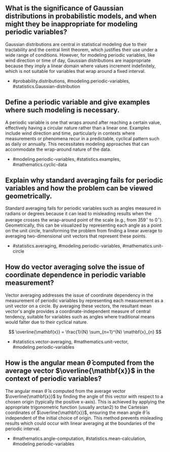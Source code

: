 ## What is the significance of Gaussian distributions in probabilistic models, and when might they be inappropriate for modeling periodic variables?

Gaussian distributions are central in statistical modeling due to their tractability and the central limit theorem, which justifies their use under a wide range of conditions. However, for modeling periodic variables, like wind direction or time of day, Gaussian distributions are inappropriate because they imply a linear domain where values increment indefinitely, which is not suitable for variables that wrap around a fixed interval.

- #probability.distributions, #modeling.periodic-variables, #statistics.Gaussian-distribution

## Define a periodic variable and give examples where such modeling is necessary.

A periodic variable is one that wraps around after reaching a certain value, effectively having a circular nature rather than a linear one. Examples include wind direction and time, particularly in contexts where measurements or phenomena recur in a predictable, cyclical pattern such as daily or annually. This necessitates modeling approaches that can accommodate the wrap-around nature of the data.

- #modeling.periodic-variables, #statistics.examples, #mathematics.cyclic-data

## Explain why standard averaging fails for periodic variables and how the problem can be viewed geometrically.

Standard averaging fails for periodic variables such as angles measured in radians or degrees because it can lead to misleading results when the average crosses the wrap-around point of the scale (e.g., from $359^\circ$ to $0^\circ$). Geometrically, this can be visualized by representing each angle as a point on the unit circle, transforming the problem from finding a linear average to averaging two-dimensional unit vectors that represent these points.

- #statistics.averaging, #modeling.periodic-variables, #mathematics.unit-circle

## How do vector averaging solve the issue of coordinate dependence in periodic variable measurement?

Vector averaging addresses the issue of coordinate dependency in the measurement of periodic variables by representing each measurement as a unit vector on a circle. By averaging these vectors, the resultant mean vector's angle provides a coordinate-independent measure of central tendency, suitable for variables such as angles where traditional means would falter due to their cyclical nature.

$$
\overline{\mathbf{x}} = \frac{1}{N} \sum_{n=1}^{N} \mathbf{x}_{n}
$$

- #statistics.vector-averaging, #mathematics.unit-vector, #modeling.periodic-variables

## How is the angular mean $\bar{\theta}$ computed from the average vector $\overline{\mathbf{x}}$ in the context of periodic variables?

The angular mean $\bar{\theta}$ is computed from the average vector $\overline{\mathbf{x}}$ by finding the angle of this vector with respect to a chosen origin (typically the positive x-axis). This is achieved by applying the appropriate trigonometric function (usually arctan2) to the Cartesian coordinates of $\overline{\mathbf{x}}$, ensuring the mean angle $\bar{\theta}$ is independent of the initial choice of origin. This method prevents misleading results which could occur with linear averaging at the boundaries of the periodic interval.

- #mathematics.angle-computation, #statistics.mean-calculation, #modeling.periodic-variables